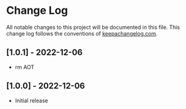 # Change Log
All notable changes to this project will be documented in this file. This change log follows the conventions of [keepachangelog.com](http://keepachangelog.com/).

## [1.0.1] - 2022-12-06

- rm AOT

## [1.0.0] - 2022-12-06

- Initial release
